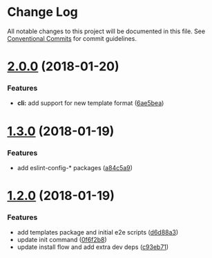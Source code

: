 # Change Log

All notable changes to this project will be documented in this file.
See [Conventional Commits](https://conventionalcommits.org) for commit guidelines.

<a name="2.0.0"></a>
# [2.0.0](https://github.com/joshblack/spec/tree/master/packages/spec-cli/compare/v1.3.1...v2.0.0) (2018-01-20)


### Features

* **cli:** add support for new template format ([6ae5bea](https://github.com/joshblack/spec/tree/master/packages/spec-cli/commit/6ae5bea))




<a name="1.3.0"></a>
# [1.3.0](https://github.com/joshblack/spec/tree/master/packages/spec-cli/compare/v1.2.0...v1.3.0) (2018-01-19)


### Features

* add eslint-config-* packages ([a84c5a9](https://github.com/joshblack/spec/tree/master/packages/spec-cli/commit/a84c5a9))




<a name="1.2.0"></a>
# [1.2.0](https://github.com/joshblack/spec/tree/master/packages/spec-cli/compare/v1.1.6...v1.2.0) (2018-01-19)


### Features

* add templates package and initial e2e scripts ([d6d88a3](https://github.com/joshblack/spec/tree/master/packages/spec-cli/commit/d6d88a3))
* update init command ([0f6f2b8](https://github.com/joshblack/spec/tree/master/packages/spec-cli/commit/0f6f2b8))
* update install flow and add extra dev deps ([c93eb71](https://github.com/joshblack/spec/tree/master/packages/spec-cli/commit/c93eb71))

